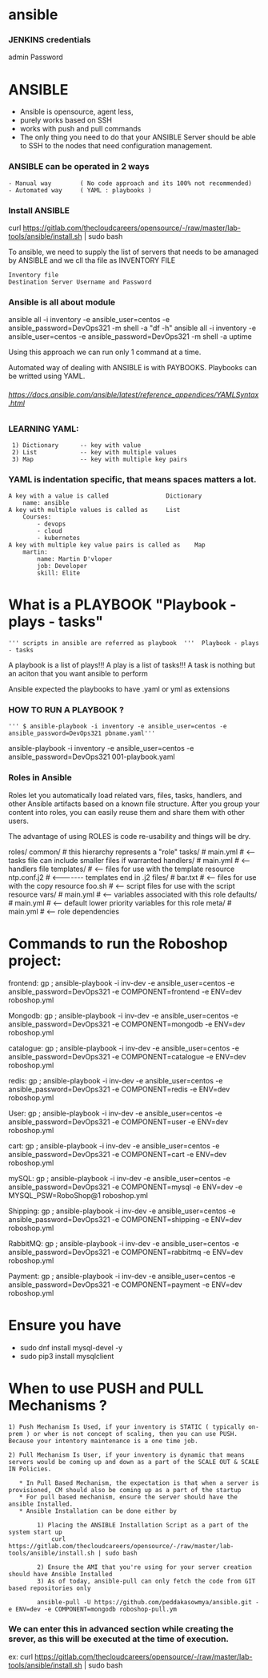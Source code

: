 # ansible
### JENKINS credentials
admin
Password


# ANSIBLE
- Ansible is opensource, agent less, 
- purely works based on SSH
- works with push and pull commands
- The only thing you need to do that your ANSIBLE Server should be able to SSH to the nodes that need configuration management.

### ANSIBLE can be operated in 2 ways
    - Manual way        ( No code approach and its 100% not recommended)
    - Automated way     ( YAML : playbooks )

### Install ANSIBLE 
curl https://gitlab.com/thecloudcareers/opensource/-/raw/master/lab-tools/ansible/install.sh | sudo bash

To ansible, we need to supply the list of servers that needs to be amanaged by ANSIBLE and we cll tha file as INVENTORY FILE

    Inventory file
    Destination Server Username and Password


### Ansible is all about module

ansible all -i inventory -e ansible_user=centos -e ansible_password=DevOps321 -m shell -a "df -h"
ansible all -i inventory -e ansible_user=centos -e ansible_password=DevOps321 -m shell -a uptime

Using this approach we can run only 1 command at a time.

Automated way of dealing with ANSIBLE is with PAYBOOKS. Playbooks can be writted using YAML.

###### https://docs.ansible.com/ansible/latest/reference_appendices/YAMLSyntax.html

### LEARNING YAML:

     1) Dictionary      -- key with value
     2) List            -- key with multiple values
     3) Map             -- key with multiple key pairs

### YAML is indentation specific, that means spaces matters a lot.
    A key with a value is called                Dictionary
        name: ansible
    A key with multiple values is called as     List
        Courses:
            - devops
            - cloud
            - kubernetes
    A key with multiple key value pairs is called as    Map
        martin:
            name: Martin D'vloper
            job: Developer
            skill: Elite

# What is a PLAYBOOK  "Playbook - plays - tasks"
    ''' scripts in ansible are referred as playbook  '''  Playbook - plays - tasks

A playbook is a list of plays!!!
A play is a list of tasks!!!
A task is nothing but an aciton that you want ansible to perform

Ansible expected the playbooks to have .yaml or yml as extensions


### HOW TO RUN A PLAYBOOK       ?

    ''' $ ansible-playbook -i inventory -e ansible_user=centos -e ansible_password=DevOps321 pbname.yaml'''
ansible-playbook -i inventory -e ansible_user=centos -e ansible_password=DevOps321 001-playbook.yaml


### Roles in Ansible
 Roles let you automatically load related vars, files, tasks, handlers, and other Ansible artifacts based on a known file structure. After you group your content into roles, you can easily reuse them and share them with other users.

The advantage of using ROLES is code re-usability and things will be dry.


roles/
    common/               # this hierarchy represents a "role"
        tasks/            #
            main.yml      #  <-- tasks file can include smaller files if warranted
        handlers/         #
            main.yml      #  <-- handlers file
        templates/        #  <-- files for use with the template resource
            ntp.conf.j2   #  <------- templates end in .j2
        files/            #
            bar.txt       #  <-- files for use with the copy resource
            foo.sh        #  <-- script files for use with the script resource
        vars/             #
            main.yml      #  <-- variables associated with this role
        defaults/         #
            main.yml      #  <-- default lower priority variables for this role
        meta/             #
            main.yml      #  <-- role dependencies


# Commands to run the Roboshop project:
frontend: 
gp ; ansible-playbook -i inv-dev -e ansible_user=centos -e ansible_password=DevOps321 -e COMPONENT=frontend -e ENV=dev roboshop.yml

Mongodb:
gp ; ansible-playbook -i inv-dev -e ansible_user=centos -e ansible_password=DevOps321 -e COMPONENT=mongodb -e ENV=dev roboshop.yml

catalogue:
gp ; ansible-playbook -i inv-dev -e ansible_user=centos -e ansible_password=DevOps321 -e COMPONENT=catalogue -e ENV=dev roboshop.yml

redis:
gp ; ansible-playbook -i inv-dev -e ansible_user=centos -e ansible_password=DevOps321 -e COMPONENT=redis -e ENV=dev roboshop.yml

User:
gp ; ansible-playbook -i inv-dev -e ansible_user=centos -e ansible_password=DevOps321 -e COMPONENT=user -e ENV=dev roboshop.yml

cart:
gp ; ansible-playbook -i inv-dev -e ansible_user=centos -e ansible_password=DevOps321 -e COMPONENT=cart -e ENV=dev roboshop.yml

mySQL:
gp ; ansible-playbook -i inv-dev -e ansible_user=centos -e ansible_password=DevOps321 -e COMPONENT=mysql -e ENV=dev -e MYSQL_PSW=RoboShop@1 roboshop.yml

Shipping:
gp ; ansible-playbook -i inv-dev -e ansible_user=centos -e ansible_password=DevOps321 -e COMPONENT=shipping -e ENV=dev roboshop.yml

RabbitMQ:
gp ; ansible-playbook -i inv-dev -e ansible_user=centos -e ansible_password=DevOps321 -e COMPONENT=rabbitmq -e ENV=dev roboshop.yml

Payment:
gp ; ansible-playbook -i inv-dev -e ansible_user=centos -e ansible_password=DevOps321 -e COMPONENT=payment -e ENV=dev roboshop.yml




# Ensure you have 
* sudo dnf install mysql-devel -y
* sudo pip3 install mysqlclient


# When to use PUSH and PULL Mechanisms ?

    1) Push Mechanism Is Used, if your inventory is STATIC ( typically on-prem ) or wher is not concept of scaling, then you can use PUSH. Because your intentory maintenance is a one time job.  

    2) Pull Mechanism Is User, if your inventory is dynamic that means servers would be coming up and down as a part of the SCALE OUT & SCALE IN Policies.

       * In Pull Based Mechanism, the expectation is that when a server is provisioned, CM should also be coming up as a part of the startup
       * For pull based mechanism, ensure the server should have the ansible Installed. 
       * Ansible Installation can be done either by 

            1) Placing the ANSIBLE Installation Script as a part of the system start up 
                curl https://gitlab.com/thecloudcareers/opensource/-/raw/master/lab-tools/ansible/install.sh | sudo bash
                
            2) Ensure the AMI that you're using for your server creation should have Ansible Installed 
            3) As of today, ansible-pull can only fetch the code from GIT based repositories only
            
            ansible-pull -U https://github.com/peddakasowmya/ansible.git -e ENV=dev -e COMPONENT=mongodb roboshop-pull.ym


### We can enter this in advanced section while creating the srever, as this will be executed at the time of execution.
ex:
 curl https://gitlab.com/thecloudcareers/opensource/-/raw/master/lab-tools/ansible/install.sh | sudo bash   
